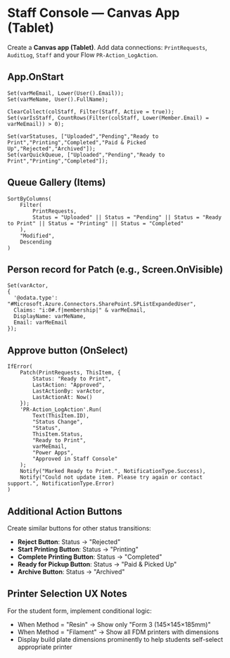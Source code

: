 # Staff Console — Canvas App (Tablet)

Create a **Canvas app (Tablet)**. Add data connections: `PrintRequests`, `AuditLog`, `Staff` and your Flow `PR-Action_LogAction`.

## App.OnStart
```powerfx
Set(varMeEmail, Lower(User().Email));
Set(varMeName, User().FullName);

ClearCollect(colStaff, Filter(Staff, Active = true));
Set(varIsStaff, CountRows(Filter(colStaff, Lower(Member.Email) = varMeEmail)) > 0);

Set(varStatuses, ["Uploaded","Pending","Ready to Print","Printing","Completed","Paid & Picked Up","Rejected","Archived"]);
Set(varQuickQueue, ["Uploaded","Pending","Ready to Print","Printing","Completed"]);
```

## Queue Gallery (Items)
```powerfx
SortByColumns(
    Filter(
        PrintRequests,
        Status = "Uploaded" || Status = "Pending" || Status = "Ready to Print" || Status = "Printing" || Status = "Completed"
    ),
    "Modified",
    Descending
)
```

## Person record for Patch (e.g., Screen.OnVisible)
```powerfx
Set(varActor,
{
  '@odata.type': "#Microsoft.Azure.Connectors.SharePoint.SPListExpandedUser",
  Claims: "i:0#.f|membership|" & varMeEmail,
  DisplayName: varMeName,
  Email: varMeEmail
});
```

## Approve button (OnSelect)
```powerfx
IfError(
    Patch(PrintRequests, ThisItem, {
        Status: "Ready to Print",
        LastAction: "Approved",
        LastActionBy: varActor,
        LastActionAt: Now()
    });
    'PR-Action_LogAction'.Run(
        Text(ThisItem.ID),
        "Status Change",
        "Status",
        ThisItem.Status,
        "Ready to Print",
        varMeEmail,
        "Power Apps",
        "Approved in Staff Console"
    );
    Notify("Marked Ready to Print.", NotificationType.Success),
    Notify("Could not update item. Please try again or contact support.", NotificationType.Error)
)
```

## Additional Action Buttons

Create similar buttons for other status transitions:

- **Reject Button**: Status → "Rejected"
- **Start Printing Button**: Status → "Printing" 
- **Complete Printing Button**: Status → "Completed"
- **Ready for Pickup Button**: Status → "Paid & Picked Up"
- **Archive Button**: Status → "Archived"

## Printer Selection UX Notes

For the student form, implement conditional logic:
- When Method = "Resin" → Show only "Form 3 (145×145×185mm)" 
- When Method = "Filament" → Show all FDM printers with dimensions
- Display build plate dimensions prominently to help students self-select appropriate printer
